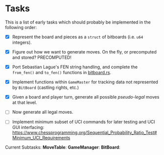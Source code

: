 # Tasks

This is a list of early tasks which should probably be implemented in the following order:
- [x] Represent the board and pieces as a `struct` of bitboards (i.e. `u64` integers).
- [x] Figure out how we want to generate moves. On the fly, or precomputed and stored? PRECOMPUTED!
- [x] Port Sebastian Lague's FEN string handling, and complete the `from_fen()` and `to_fen()` functions in [bitboard.rs](src/bitboard.rs).
- [x] Implement functions within `GameMaster` for tracking data not represented by `BitBoard` (castling rights, etc.)
- [x] Given a board and player turn, generate all possible *pseudo-legal* moves at that level.
- [ ] Now generate all legal moves.
- [ ] Implement minimum subset of UCI commands for later testing and UCI GUI interfacing:
      https://www.chessprogramming.org/Sequential_Probability_Ratio_Test#Minimum_UCI_Requirements


Current Subtasks:
**MoveTable**:
**GameManager**:
**BitBoard**:
